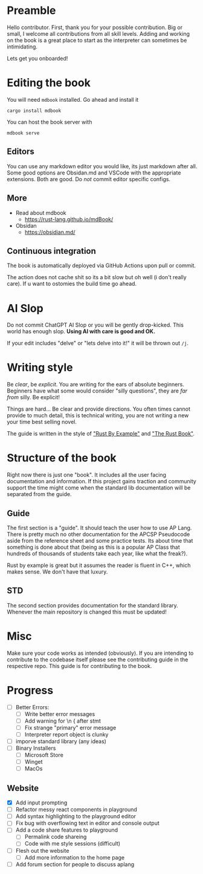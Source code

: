 # Preamble
Hello contributor. First, thank you for your possible contribution. Big or small, I welcome all contributions from all skill levels. Adding and working on the book is a great place to start as the interpreter can sometimes be intimidating.

Lets get you onboarded!

# Editing the book
You will need `mdbook` installed. Go ahead and install it 

```shell
cargo install mdbook
```

You can host the book server with 

```shell
mdbook serve
```

## Editors
You can use any markdown editor you would like, its just markdown after all. Some good options are Obsidan.md and VSCode with the appropriate extensions. Both are good. Do *not* commit editor specific configs. 

## More
- Read about mdbook
	- https://rust-lang.github.io/mdBook/
- Obsidan
	- https://obsidian.md/


## Continuous integration
The book is automatically deployed via GitHub Actions upon pull or commit. 

The action does not cache shit so its a bit slow but oh well (i don't really care). If u want to ostomies the build time go ahead. 


# AI Slop
Do not commit ChatGPT AI Slop or you will be gently drop-kicked. This world has enough slop. **Using AI with care is good and OK.** 

If your edit includes "delve" or "lets delve into it!" it will be thrown out `/j`. 
# Writing style
Be *clear*, be *explicit*. You are writing for the ears of absolute beginners. Beginners have what some would consider "silly questions", they are *far from* silly. Be explicit!

Things are hard... Be clear and provide directions. You often times cannot provide to much detail, this is technical writing, you are not writing a new your time best selling novel. 

The guide is written in the style of ["Rust By Example"](https://doc.rust-lang.org/rust-by-example/) and ["The Rust Book"](https://doc.rust-lang.org/book/).

# Structure of the book

Right now there is just one "book". It includes all the user facing documentation and information. If this project gains traction and community support the time might come when the standard lib documentation will be separated from the guide.

## Guide
The first section is a "guide". It should teach the user how to use AP Lang. There is pretty much no other documentation for the APCSP Pseudocode aside from the reference sheet and some practice tests. Its about time that something is done about that (being as this is a popular AP Class that hundreds of thousands of students take each year, like what the freak?). 

Rust by example is great but it assumes the reader is fluent in C++, which makes sense. We don't have that luxury. 

## STD
The second section provides documentation for the standard library. Whenever the main repository is changed this must be updated! 

# Misc
Make sure your code works as intended (obviously). If you are intending to contribute to the codebase itself please see the contributing guide in the respective repo. This guide is for contributing to the book.

# Progress
- [ ] Better Errors:
	- [ ] Write better error messages
	- [ ] Add warning for \n { after stmt
	- [ ] Fix strange "primary" error message
 	- [ ] Interpreter report object is clunky
 - [ ] imporve standard library (any ideas)
 - [ ] Binary Installers
    - [ ] Microsoft Store
    - [ ] Winget
    - [ ] MacOs
## Website
- [x] Add input prompting 
- [ ] Refactor messy react components in playground
- [ ] Add syntax highlighting to the playground editor
- [ ] Fix bug with overflowing text in editor and console output
- [ ] Add a code share features to playground
    - [ ] Permalink code shareing
    - [ ] Code with me style sessions (difficult)
- [ ] Flesh out the website
    - [ ] Add more information to the home page
- [ ] Add forum section for people to discuss aplang

